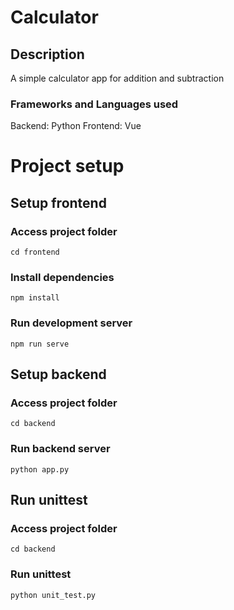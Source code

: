 # Calculator

## Description
A simple calculator app for addition and subtraction 

### Frameworks and Languages used
Backend: Python
Frontend: Vue


# Project setup
## Setup frontend
### Access project folder
```
cd frontend
```

### Install dependencies
```
npm install
```

### Run development server
```
npm run serve
```
## Setup backend

### Access project folder
```
cd backend
```

### Run backend server
```
python app.py
```



## Run unittest

### Access project folder
```
cd backend
```
### Run unittest
```
python unit_test.py
```
